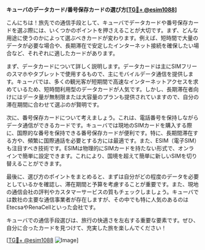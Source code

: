 **キューバのデータカード/番号保存カードの選び方[[TG💪+ @esim1088](https://t.me/s/esim1088)]**

こんにちは！旅先での通信手段として、キューバでデータカードや番号保存カードを選ぶ際には、いくつかのポイントを押さえることが大切です。まず、どんな用途に使うのかによって選ぶべきカードが変わります。例えば、短時間で大量のデータが必要な場合や、長期滞在で安定したインターネット接続を確保したい場合など、それぞれに適したカードがあります。

まず、データカードについて詳しく説明します。データカードは主にSIMフリーのスマホやタブレットで使用するもので、主にモバイルデータ通信を提供します。キューバでは、多くの観光客が短期間で高速なインターネットアクセスを求めているため、短時間利用型のデータカードが人気です。しかし、長期滞在者向けにはデータ量が無制限または大容量のプランも提供されていますので、自分の滞在期間に合わせて選ぶのが賢明です。

次に、番号保存カードについて考えましょう。これは、電話番号を保持しながらデータ通信ができるカードです。キューバでは現地のSIMカードを購入する際に、国際的な番号を保持できる番号保存カードが便利です。特に、長期間滞在する方や、頻繁に国際通話を必要とする方には最適です。また、ESIM（電子SIM）も注目すべき技術です。ESIMは物理的にSIMカードを持たない形式で、オンラインで簡単に設定できます。これにより、国境を超えて簡単に新しいSIMを切り替えることができます。

最後に、選び方のポイントをまとめると、まずは自分がどの程度のデータを必要としているかを確認し、滞在期間と予算を考慮することが重要です。また、現地の通信会社の評判やカスタマーサービスの質もチェックしましょう。キューバでは数社の主要な通信事業者が存在しますが、その中でも特に人気のあるのはEtecsaやRenaCellといった会社です。

キューバでの通信手段選びは、旅行の快適さを左右する重要な要素です。ぜひ、自分に合ったカードを見つけて、充実した旅を楽しんでください！

[[TG💪+ @esim1088](https://t.me/s/esim1088) ![Image](https://i.postimg.cc/Y0z9fWf4/image.png)]